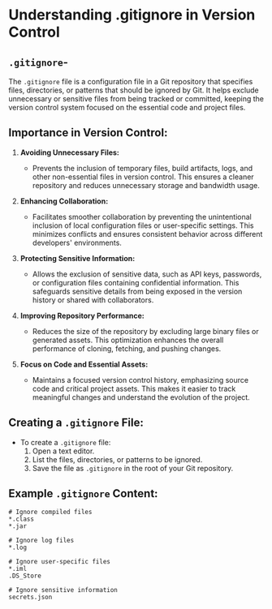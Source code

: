 # Understanding .gitignore in Version Control

## `.gitignore`-

The `.gitignore` file is a configuration file in a Git repository that specifies files, directories, or patterns that should be ignored by Git. It helps exclude unnecessary or sensitive files from being tracked or committed, keeping the version control system focused on the essential code and project files.

## Importance in Version Control:

1. **Avoiding Unnecessary Files:**
   - Prevents the inclusion of temporary files, build artifacts, logs, and other non-essential files in version control. This ensures a cleaner repository and reduces unnecessary storage and bandwidth usage.

2. **Enhancing Collaboration:**
   - Facilitates smoother collaboration by preventing the unintentional inclusion of local configuration files or user-specific settings. This minimizes conflicts and ensures consistent behavior across different developers' environments.

3. **Protecting Sensitive Information:**
   - Allows the exclusion of sensitive data, such as API keys, passwords, or configuration files containing confidential information. This safeguards sensitive details from being exposed in the version history or shared with collaborators.

4. **Improving Repository Performance:**
   - Reduces the size of the repository by excluding large binary files or generated assets. This optimization enhances the overall performance of cloning, fetching, and pushing changes.

5. **Focus on Code and Essential Assets:**
   - Maintains a focused version control history, emphasizing source code and critical project assets. This makes it easier to track meaningful changes and understand the evolution of the project.

## Creating a `.gitignore` File:

- To create a `.gitignore` file:
  1. Open a text editor.
  2. List the files, directories, or patterns to be ignored.
  3. Save the file as `.gitignore` in the root of your Git repository.

## Example `.gitignore` Content:

```plaintext
# Ignore compiled files
*.class
*.jar

# Ignore log files
*.log

# Ignore user-specific files
*.iml
.DS_Store

# Ignore sensitive information
secrets.json
